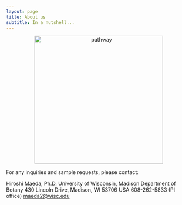 ```yaml
---
layout: page
title: About us
subtitle: In a nutshell...
---
```


<p align='center'>
	<img src="../img/path.jpg" alt='pathway' height="350px">
</p>


For any inquiries and sample requests, please contact:

Hiroshi Maeda, Ph.D.
University of Wisconsin, Madison
Department of Botany
430 Lincoln Drive, Madison, WI 53706 USA 
608-262-5833 (PI office)
maeda2@wisc.edu


